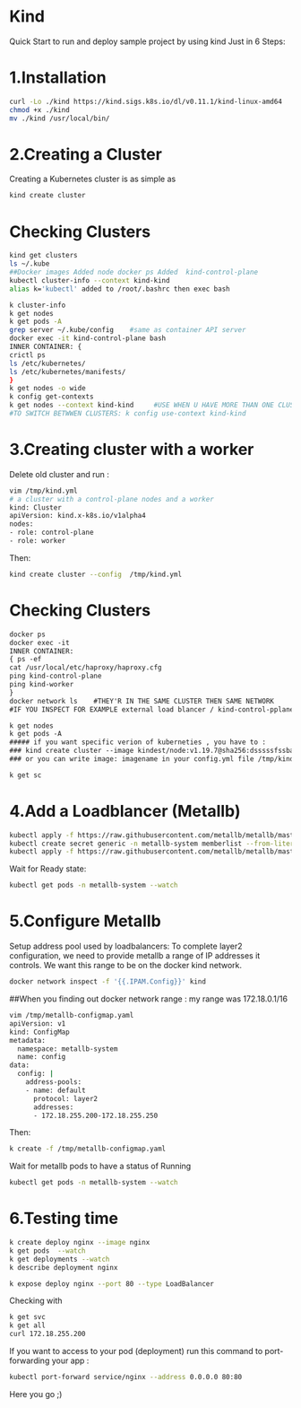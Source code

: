 # Kind
Quick Start to run and deploy sample project by using kind
Just in 6 Steps:
# 1.Installation
```bash 
curl -Lo ./kind https://kind.sigs.k8s.io/dl/v0.11.1/kind-linux-amd64
chmod +x ./kind
mv ./kind /usr/local/bin/
```
# 2.Creating a Cluster
Creating a Kubernetes cluster is as simple as
```bash 
kind create cluster
```
# Checking Clusters
```bash
kind get clusters
ls ~/.kube
##Docker images Added node docker ps Added  kind-control-plane
kubectl cluster-info --context kind-kind 
alias k='kubectl' added to /root/.bashrc then exec bash 

k cluster-info
k get nodes
k get pods -A
grep server ~/.kube/config    #same as container API server
docker exec -it kind-control-plane bash
INNER CONTAINER: {
crictl ps
ls /etc/kubernetes/
ls /etc/kubernetes/manifests/
}
k get nodes -o wide
k config get-contexts
k get nodes --context kind-kind     #USE WHEN U HAVE MORE THAN ONE CLUSTER
#TO SWITCH BETWWEN CLUSTERS: k config use-context kind-kind

```
# 3.Creating cluster with a worker
Delete old cluster and run :
```bash 
vim /tmp/kind.yml
# a cluster with a control-plane nodes and a worker
kind: Cluster
apiVersion: kind.x-k8s.io/v1alpha4
nodes:
- role: control-plane
- role: worker
```
Then:
```bash
kind create cluster --config  /tmp/kind.yml
```
# Checking Clusters
```diff
docker ps
docker exec -it 
INNER CONTAINER:
{ ps -ef
cat /usr/local/etc/haproxy/haproxy.cfg
ping kind-control-plane
ping kind-worker
}
docker network ls    #THEY'R IN THE SAME CLUSTER THEN SAME NETWORK 
#IF YOU INSPECT FOR EXAMPLE external load blancer / kind-control-pplane you can see network

k get nodes 
k get pods -A
##### if you want specific verion of kuberneties , you have to :
### kind create cluster --image kindest/node:v1.19.7@sha256:dsssssfssbal balah
### or you can write image: imagename in your config.yml file /tmp/kind.yml WHAT image for you worker or control-planes

k get sc 
```
# 4.Add a Loadblancer (Metallb)
```bash
kubectl apply -f https://raw.githubusercontent.com/metallb/metallb/master/manifests/namespace.yaml
kubectl create secret generic -n metallb-system memberlist --from-literal=secretkey="$(openssl rand -base64 128)" 
kubectl apply -f https://raw.githubusercontent.com/metallb/metallb/master/manifests/metallb.yaml
```
Wait for Ready state:
```bash
kubectl get pods -n metallb-system --watch
```
# 5.Configure Metallb
Setup address pool used by loadbalancers:
To complete layer2 configuration, we need to provide metallb a range of IP addresses it controls. We want this range to be on the docker kind network.
```bash
docker network inspect -f '{{.IPAM.Config}}' kind
```
##When you finding out docker network range : my range was 172.18.0.1/16
```bash
vim /tmp/metallb-configmap.yaml
apiVersion: v1
kind: ConfigMap
metadata:
  namespace: metallb-system
  name: config
data:
  config: |
    address-pools:
    - name: default
      protocol: layer2
      addresses:
      - 172.18.255.200-172.18.255.250
```
Then:
```bash
k create -f /tmp/metallb-configmap.yaml
```
Wait for metallb pods to have a status of Running
```bash
kubectl get pods -n metallb-system --watch
```
# 6.Testing time
```bash
k create deploy nginx --image nginx
k get pods  --watch
k get deployments --watch
k describe deployment nginx

k expose deploy nginx --port 80 --type LoadBalancer
```
Checking with
```bash
k get svc
k get all
curl 172.18.255.200
```
If you want to access to your pod (deployment) run this command to port-forwarding your app :
```bash 
kubectl port-forward service/nginx --address 0.0.0.0 80:80
```
Here you go ;)


